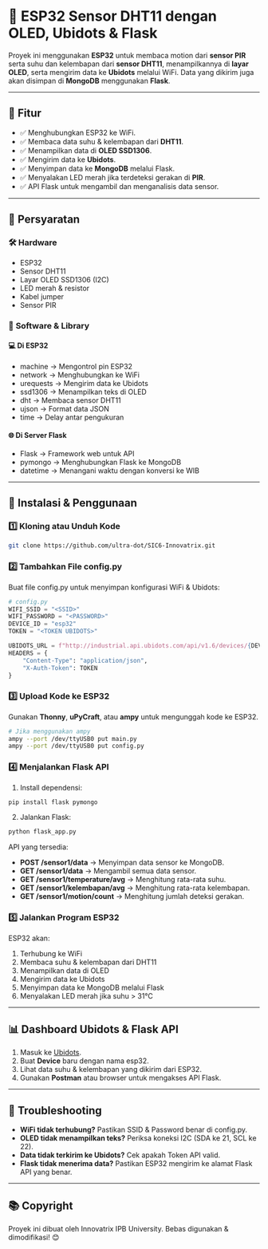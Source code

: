 # 🌌 ESP32 Sensor DHT11 dengan OLED, Ubidots & Flask

Proyek ini menggunakan **ESP32** untuk membaca motion dari **sensor PIR** serta suhu dan kelembapan dari **sensor DHT11**, menampilkannya di **layar OLED**, serta mengirim data ke **Ubidots** melalui WiFi. Data yang dikirim juga akan disimpan di **MongoDB** menggunakan **Flask**.

---

## 📌 **Fitur**
- ✅ Menghubungkan ESP32 ke WiFi.
- ✅ Membaca data suhu & kelembapan dari **DHT11**.
- ✅ Menampilkan data di **OLED SSD1306**.
- ✅ Mengirim data ke **Ubidots**.
- ✅ Menyimpan data ke **MongoDB** melalui Flask.
- ✅ Menyalakan LED merah jika terdeteksi gerakan di **PIR**.
- ✅ API Flask untuk mengambil dan menganalisis data sensor.

---

## 🛂 **Persyaratan**
### 🛠 **Hardware**
- ESP32
- Sensor DHT11
- Layar OLED SSD1306 (I2C)
- LED merah & resistor
- Kabel jumper
- Sensor PIR

### 🌟 **Software & Library**
#### 💻 **Di ESP32**
- machine → Mengontrol pin ESP32
- network → Menghubungkan ke WiFi
- urequests → Mengirim data ke Ubidots
- ssd1306 → Menampilkan teks di OLED
- dht → Membaca sensor DHT11
- ujson → Format data JSON
- time → Delay antar pengukuran

#### 🌐 **Di Server Flask**
- Flask → Framework web untuk API
- pymongo → Menghubungkan Flask ke MongoDB
- datetime → Menangani waktu dengan konversi ke WIB

---

## 🚀 **Instalasi & Penggunaan**

### 1️⃣ **Kloning atau Unduh Kode**
```sh
git clone https://github.com/ultra-dot/SIC6-Innovatrix.git
```

### 2️⃣ **Tambahkan File config.py**
Buat file config.py untuk menyimpan konfigurasi WiFi & Ubidots:
```python
# config.py
WIFI_SSID = "<SSID>"
WIFI_PASSWORD = "<PASSWORD>"
DEVICE_ID = "esp32"
TOKEN = "<TOKEN UBIDOTS>"

UBIDOTS_URL = f"http://industrial.api.ubidots.com/api/v1.6/devices/{DEVICE_ID}"
HEADERS = {
    "Content-Type": "application/json",
    "X-Auth-Token": TOKEN
}
```

### 3️⃣ **Upload Kode ke ESP32**
Gunakan **Thonny**, **uPyCraft**, atau **ampy** untuk mengunggah kode ke ESP32.
```sh
# Jika menggunakan ampy
ampy --port /dev/ttyUSB0 put main.py
ampy --port /dev/ttyUSB0 put config.py
```

### 4️⃣ **Menjalankan Flask API**
1. Install dependensi:
```sh
pip install flask pymongo
```
2. Jalankan Flask:
```sh
python flask_app.py
```

API yang tersedia:
- **POST /sensor1/data** → Menyimpan data sensor ke MongoDB.
- **GET /sensor1/data** → Mengambil semua data sensor.
- **GET /sensor1/temperature/avg** → Menghitung rata-rata suhu.
- **GET /sensor1/kelembapan/avg** → Menghitung rata-rata kelembapan.
- **GET /sensor1/motion/count** → Menghitung jumlah deteksi gerakan.

### 5️⃣ **Jalankan Program ESP32**
ESP32 akan:
1. Terhubung ke WiFi
2. Membaca suhu & kelembapan dari DHT11
3. Menampilkan data di OLED
4. Mengirim data ke Ubidots
5. Menyimpan data ke MongoDB melalui Flask
6. Menyalakan LED merah jika suhu > 31°C

---

## 📊 **Dashboard Ubidots & Flask API**
1. Masuk ke [Ubidots](https://industrial.ubidots.com/).
2. Buat **Device** baru dengan nama esp32.
3. Lihat data suhu & kelembapan yang dikirim dari ESP32.
4. Gunakan **Postman** atau browser untuk mengakses API Flask.

---

## 🔧 **Troubleshooting**
- **WiFi tidak terhubung?** Pastikan SSID & Password benar di config.py.
- **OLED tidak menampilkan teks?** Periksa koneksi I2C (SDA ke 21, SCL ke 22).
- **Data tidak terkirim ke Ubidots?** Cek apakah Token API valid.
- **Flask tidak menerima data?** Pastikan ESP32 mengirim ke alamat Flask API yang benar.

---

## 📚 **Copyright**
Proyek ini dibuat oleh Innovatrix IPB University. Bebas digunakan & dimodifikasi! 😊
